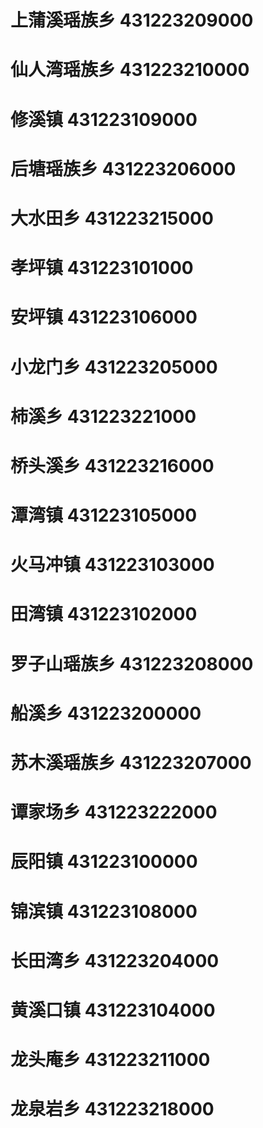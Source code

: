 # 上蒲溪瑶族乡 431223209000
# 仙人湾瑶族乡 431223210000
# 修溪镇 431223109000
# 后塘瑶族乡 431223206000
# 大水田乡 431223215000
# 孝坪镇 431223101000
# 安坪镇 431223106000
# 小龙门乡 431223205000
# 柿溪乡 431223221000
# 桥头溪乡 431223216000
# 潭湾镇 431223105000
# 火马冲镇 431223103000
# 田湾镇 431223102000
# 罗子山瑶族乡 431223208000
# 船溪乡 431223200000
# 苏木溪瑶族乡 431223207000
# 谭家场乡 431223222000
# 辰阳镇 431223100000
# 锦滨镇 431223108000
# 长田湾乡 431223204000
# 黄溪口镇 431223104000
# 龙头庵乡 431223211000
# 龙泉岩乡 431223218000
